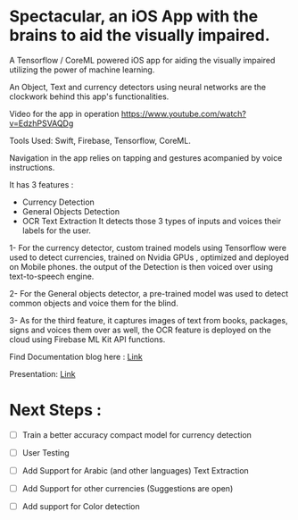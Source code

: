# Spectacular, an iOS App with the brains to aid the visually impaired.

A Tensorflow / CoreML powered iOS app for aiding the visually impaired utilizing the power of machine learning.

An Object, Text and currency detectors using neural networks are the clockwork behind this app's functionalities.


Video for the app in operation 
https://www.youtube.com/watch?v=EdzhPSVAQDg

Tools Used: Swift, Firebase, Tensorflow, CoreML.

Navigation in the app relies on tapping and gestures acompanied by voice instructions.

It has 3 features : 
- Currency Detection
- General Objects Detection
- OCR Text Extraction
It detects those 3 types of inputs and voices their labels for the user.

1- For the currency detector, custom trained models using Tensorflow were used to detect currencies, trained on Nvidia GPUs , optimized and deployed on Mobile phones. the output of the Detection is then voiced over using text-to-speech engine.

2- For the General objects detector, a pre-trained model was used to detect common objects and voice them for the blind.

3- As for the third feature, it captures images of text from books, packages, signs and voices them over as well, the OCR feature is deployed on the cloud using Firebase ML Kit API functions.

Find Documentation blog here : 
<a href="https://medium.com/@noorhashem/build-a-mobile-app-with-a-using-tensorflow-coreml-prt-1-6d0ca883e664"> Link </a>

Presentation: 
<a href="https://docs.google.com/presentation/d/13y_IoZEGC71U6F-s98SA46QYBfuW3MksjTb7REPmUJQ/edit#slide=id.g711b6b049b_0_379"> Link </a>



# Next Steps :

- [ ] Train a better accuracy compact model for currency detection
- [ ] User Testing
- [ ] Add Support for Arabic (and other languages) Text Extraction
- [ ] Add Support for other currencies (Suggestions are open)
- [ ] Add support for Color detection


